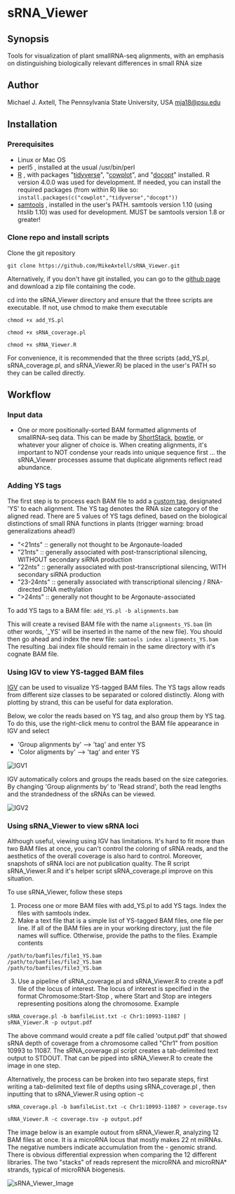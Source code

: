 # sRNA_Viewer

## Synopsis

Tools for visualization of plant smallRNA-seq alignments, with an emphasis on distinguishing biologically relevant differences in small RNA size

## Author

Michael J. Axtell, The Pennsylvania State University, USA
mja18@psu.edu

## Installation

### Prerequisites
- Linux or Mac OS
- perl5 , installed at the usual /usr/bin/perl
- [R](https://www.r-project.org) , with packages "[tidyverse](https://www.tidyverse.org)", "[cowplot](https://cran.r-project.org/web/packages/cowplot/vignettes/introduction.html)", and "[docopt](https://github.com/docopt/docopt.R)"  installed. R version 4.0.0 was used for development. If needed, you can install the required packages (from within R) like so:
`install.packages(c("cowplot","tidyverse","docopt"))`
- [samtools](http://www.htslib.org) , installed in the user's PATH. samtools version 1.10 (using htslib 1.10) was used for development. MUST be samtools version 1.8 or greater!

### Clone repo and install scripts

Clone the git repository

`git clone https://github.com/MikeAxtell/sRNA_Viewer.git`

Alternatively, if you don't have git installed, you can go to the [github page](https://github.com/MikeAxtell/sRNA_Viewer) and download a zip file containing the code.

cd into the sRNA_Viewer directory and ensure that the three scripts are executable. If not, use chmod to make them executable

`chmod +x add_YS.pl`

`chmod +x sRNA_coverage.pl`

`chmod +x sRNA_Viewer.R`

For convenience, it is recommended that the three scripts (add_YS.pl, sRNA_coverage.pl, and sRNA_Viewer.R) be placed in the user's PATH so they can be called directly.

## Workflow

### Input data
- One or more positionally-sorted BAM formatted alignments of smallRNA-seq data. This can be made by [ShortStack](https://github.com/MikeAxtell/ShortStack), [bowtie](http://bowtie-bio.sourceforge.net/index.shtml), or whatever your aligner of choice is. When creating alignments, it's important to NOT condense your reads into unique sequence first ... the sRNA_Viewer processes assume that duplicate alignments reflect read abundance. 

### Adding YS tags

The first step is to process each BAM file to add a [custom tag](https://samtools.github.io/hts-specs/SAMtags.pdf), designated 'YS' to each alignment. The YS tag denotes the RNA size category of the aligned read. There are 5 values of YS tags defined, based on the biological distinctions of small RNA functions in plants (trigger warning: broad generalizations ahead!)

- "<21nts"  :: generally not thought to be Argonaute-loaded
- "21nts" :: generally associated with post-transcriptional silencing, WITHOUT secondary siRNA production
- "22nts" :: generally associated with post-transcriptional silencing, WITH secondary siRNA production
- "23-24nts" :: generally associated with transcriptional silencing / RNA-directed DNA methylation
- ">24nts" :: generally not thought to be Argonaute-associated

To add YS tags to a BAM file:
`add_YS.pl -b alignments.bam`

This will create a revised BAM file with the name `alignments_YS.bam` (in other words, '_YS' will be inserted in the name of the new file). You should then go ahead and index the new file:
`samtools index alignments_YS.bam`
The resulting .bai index file should remain in the same directory with it's cognate BAM file.

### Using IGV to view YS-tagged BAM files

[IGV](http://software.broadinstitute.org/software/igv/) can be used to visualize YS-tagged BAM files. The YS tags allow reads from different size classes to be separated or colored distinctly. Along with plotting by strand, this can be useful for data exploration. 

Below, we color the reads based on YS tag, and also group them by YS tag. To do this, use the right-click menu to control the BAM file appearance in IGV and select

- 'Group alignments by' --> 'tag' and enter YS
- 'Color aligments by' --> 'tag' and enter YS

![IGV1](./images/IGV_1.png)

IGV automatically colors and groups the reads based on the size categories. By changing 'Group alignments by' to 'Read strand', both the read lengths and the strandedness of the sRNAs can be viewed.

![IGV2](./images/IGV_2.png)

### Using sRNA_Viewer to view sRNA loci

Although useful, viewing using IGV has limitations. It's hard to fit more than two BAM files at once, you can't control the coloring of sRNA reads, and the aesthetics of the overall coverage is also hard to control. Moreover, snapshots of sRNA loci are not publication quality. The R script sRNA_Viewer.R and it's helper script sRNA_coverage.pl improve on this situation.

To use sRNA_Viewer, follow these steps

1. Process one or more BAM files with add_YS.pl to add YS tags. Index the files with samtools index.
2. Make a text file that is a simple list of YS-tagged BAM files, one file per line. If all of the BAM files are in your working directory, just the file names will suffice. Otherwise, provide the paths to the files. Example contents
```
/path/to/bamfiles/file1_YS.bam
/path/to/bamfiles/file2_YS.bam
/path/to/bamfiles/file3_YS.bam
```
3. Use a pipeline of sRNA_coverage.pl and sRNA_Viewer.R to create a pdf file of the locus of interest. The locus of interest is specified in the format Chromosome:Start-Stop , where Start and Stop are integers representing positions along the chromosome. Example

`sRNA_coverage.pl -b bamfileList.txt -c Chr1:10993-11087 | sRNA_Viewer.R -p output.pdf`

The above command would create a pdf file called 'output.pdf' that showed sRNA depth of coverage from a chromosome called "Chr1" from position 10993 to 11087. The sRNA_coverage.pl script creates a tab-delimited text output to STDOUT. That can be piped into sRNA_Viewer.R to create the image in one step.

Alternatively, the process can be broken into two separate steps, first writing a tab-delimited text file of depths using sRNA_coverage.pl , then inputting that to sRNA_Viewer.R using option -c

`sRNA_coverage.pl -b bamfileList.txt -c Chr1:10993-11087 > coverage.tsv`

`sRNA_Viewer.R -c coverage.tsv -p output.pdf`

The image below is an example outout from sRNA_Viewer.R, analyzing 12 BAM files at once. It is a microRNA locus that mostly makes 22 nt miRNAs. The negative numbers indicate accumulation from the - genomic strand. There is obvious differential expression when comparing the 12 different libraries. The two "stacks" of reads represent the microRNA and microRNA* strands, typical of microRNA biogenesis.

![sRNA_Viewer_Image](./images/test3.png)






